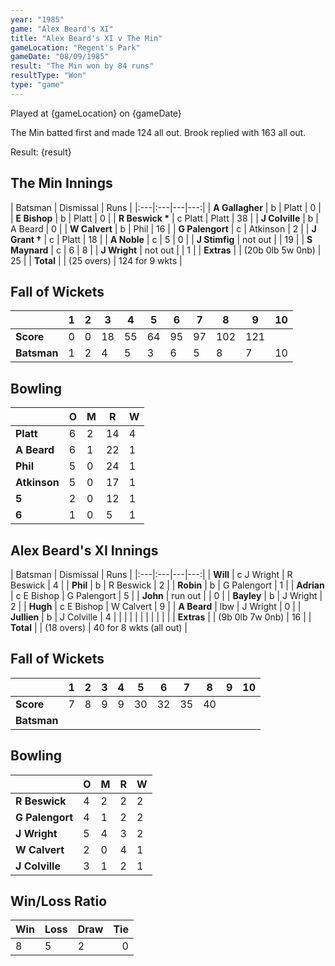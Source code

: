 ```yaml
---
year: "1985"									
game: "Alex Beard's XI"									
title: "Alex Beard's XI v The Min"									
gameLocation: "Regent's Park"									
gameDate: "08/09/1985"									
result: "The Min won by 84 runs"									
resultType: "Won"									
type: "game"									
---
```


Played at {gameLocation} on {gameDate} 

The Min batted first and made 124 all out. Brook replied with 163 all out.

Result: {result}

## The Min Innings

| Batsman | Dismissal | Runs |
|:---|:---|---|---:|
| **A Gallagher** | b | Platt | 0 | 
| **E Bishop** | b | Platt | 0 | 
| **R Beswick &#42;** | c Platt | Platt | 38 | 
| **J Colville** | b | A Beard | 0 | 
| **W Calvert** | b  | Phil | 16 | 
| **G Palengort** | c | Atkinson | 2 | 
| **J Grant &#8224;** | c | Platt | 18 | 
| **A Noble** | c | 5 | 0 | 
| **J Stimfig** | not out |  | 19 | 
| **S Maynard** | c | 6 | 8 | 
| **J Wright** | not out |  | 1 | 
| **Extras** | | (20b 0lb 5w 0nb) | 25 | 
| **Total** | | (25 overs) | 124 for 9 wkts | 

## Fall of Wickets

| | 1 | 2 | 3 | 4 | 5 | 6 | 7 | 8 | 9 | 10 |
|---|---|---|---|---|---|---|---|---|---|---|
| **Score** | 0 | 0 | 18 | 55 | 64 | 95 | 97 | 102 | 121 |  | 
| **Batsman** | 1 | 2 | 4 | 5 | 3 | 6 | 5 | 8 | 7 | 10 | 

## Bowling

| | O | M | R | W |
|---|---|---|---|---|
| **Platt** | 6 | 2 | 14 | 4 | 
| **A Beard** | 6 | 1 | 22 | 1 | 
| **Phil** | 5 | 0 | 24 | 1 | 
| **Atkinson** | 5| 0 | 17 | 1 | 
| **5** | 2 | 0 | 12 | 1 |
| **6** | 1 | 0 | 5 | 1 |


 ## Alex Beard's XI Innings

| Batsman | Dismissal | Runs |
|:---|:---|---|---:|
| **Will** | c J Wright | R Beswick | 4 | 
| **Phil** | b | R Beswick | 2 | 
| **Robin** | b | G Palengort | 1 | 
| **Adrian** | c E Bishop | G Palengort | 5 | 
| **John** | run out |  | 0 | 
| **Bayley** | b | J Wright | 2 | 
| **Hugh** | c E Bishop | W Calvert | 9 | 
| **A Beard** | lbw | J Wright | 0 | 
| **Jullien** | b | J Colville | 4 | 
|  |  |  |  | 
|  |  |  |  |
| **Extras** | | (9b 0lb 7w 0nb) | 16 | 
| **Total** | | (18 overs) | 40 for 8 wkts (all out) | 

## Fall of Wickets

| | 1 | 2 | 3 | 4 | 5 | 6 | 7 | 8 | 9 | 10 |
|---|---|---|---|---|---|---|---|---|---|---|
| **Score** | 7 | 8 | 9 | 9 | 30 | 32 | 35 | 40 |  |  |
| **Batsman** |  |  |  |  |  |  |  |  |  |  |

## Bowling

| | O | M | R | W |
|---|---|---|---|---|
| **R Beswick** | 4 | 2 | 2 | 2 | 
| **G Palengort** | 4 | 1 | 2 | 2 | 
| **J Wright** | 5 | 4 | 3 | 2 | 
| **W Calvert** | 2 | 0 | 4 | 1 | 
| **J Colville** | 3 | 1 | 2 | 1 | 

## Win/Loss Ratio

| Win | Loss | Draw |Tie |
|:---|:---|:---|---:|
| 8 | 5 | 2 | 0 |
